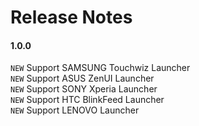 Release Notes
=============

#### 1.0.0

`NEW` Support SAMSUNG Touchwiz Launcher  
`NEW` Support ASUS ZenUI Launcher  
`NEW` Support SONY Xperia Launcher  
`NEW` Support HTC BlinkFeed Launcher  
`NEW` Support LENOVO Launcher  
